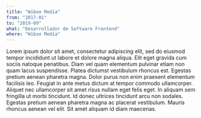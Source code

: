 ```yaml
---
title: "Wiboo Media"
from: "2017-01"
to: "2019-09"
what: "Desarrollador de Software Frontend"
where: "Wiboo Media"
---
```


Lorem ipsum dolor sit amet, consectetur adipiscing elit, sed do eiusmod tempor incididunt ut labore et dolore magna aliqua. Elit eget gravida cum sociis natoque penatibus. Diam vel quam elementum pulvinar etiam non quam lacus suspendisse. Platea dictumst vestibulum rhoncus est. Egestas pretium aenean pharetra magna. Dolor purus non enim praesent elementum facilisis leo. Feugiat in ante metus dictum at tempor commodo ullamcorper. Aliquet nec ullamcorper sit amet risus nullam eget felis eget. In aliquam sem fringilla ut morbi tincidunt. Id donec ultrices tincidunt arcu non sodales. Egestas pretium aenean pharetra magna ac placerat vestibulum. Mauris rhoncus aenean vel elit. Sit amet aliquam id diam maecenas.